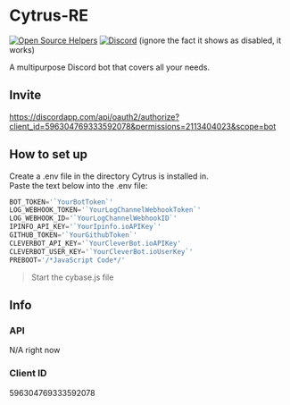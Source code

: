 # Cytrus-RE
[![Open Source Helpers](https://www.codetriage.com/rexogamer/cytrus-re/badges/users.svg)](https://www.codetriage.com/rexogamer/cytrus-re) [![Discord ](https://img.shields.io/discord/596304951718838275.svg)](https://discord.gg/BfpMgXs) (ignore the fact it shows as disabled, it works)

A multipurpose Discord bot that covers all your needs.

## Invite
https://discordapp.com/api/oauth2/authorize?client_id=596304769333592078&permissions=2113404023&scope=bot

## How to set up
Create a .env file in the directory Cytrus is installed in.  
Paste the text below into the .env file:  
```js
BOT_TOKEN='`YourBotToken`'
LOG_WEBHOOK_TOKEN='`YourLogChannelWebhookToken`'
LOG_WEBHOOK_ID='`YourLogChannelWebhookID`'
IPINFO_API_KEY='`YourIpinfo.ioAPIKey`'
GITHUB_TOKEN='`YourGithubToken`'
CLEVERBOT_API_KEY='`YourCleverBot.ioAPIKey'
CLEVERBOT_USER_KEY='`YourCleverBot.ioUserKey`'
PREBOOT='/*JavaScript Code*/'
```
> Start the cybase.js file  

## Info
### API
N/A right now
​
### Client ID
596304769333592078
